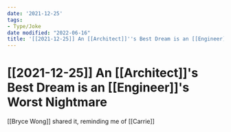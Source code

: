 ```yaml
---
date: '2021-12-25'
tags:
- Type/Joke
date modified: "2022-06-16"
title: '[[2021-12-25]] An [[Architect]]''s Best Dream is an [[Engineer]]''s Worst Nightmare'
---
```


# [[2021-12-25]] An [[Architect]]'s Best Dream is an [[Engineer]]'s Worst Nightmare
[[Bryce Wong]] shared it, reminding me of [[Carrie]]
